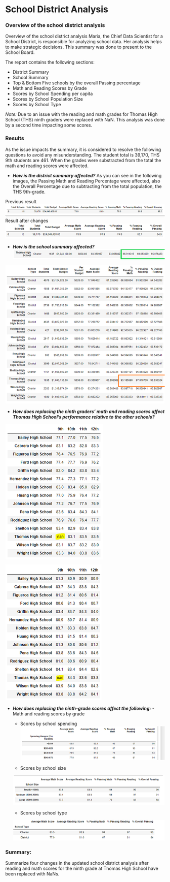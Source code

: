# School District Analysis

### Overview of the school district analysis
Overview of the school district analysis
Maria, the Chief Data Scientist for a School District, is responsible for analyzing school data. Her analysis helps to make strategic decisions. This summary was done to present to the School Board. 

The report contains the following sections: 
  * District Summary
  * School Summary
  * Top & Bottom Five schools by the overall Passing percentage
  * Math and Reading Scores by Grade
  * Scores by School Spending per capita 
  * Scores by School Population Size
  * Scores by School Type
 
_Note:_ Due to an issue with the reading and math grades for Thomas High School (THS) ninth graders were replaced with NaN. This analysis was done by a second time impacting some scores. 


### Results
As the issue impacts the summary, it is considered to resolve the following questions to avoid any misunderstanding.
The student total is 39,170, THS 9th students are 461. When the grades were substracted from the total the math and reading scores were affected. 

  - _**How is the district summary affected?**_ 
  As you can see in the following images, the Passing Math and Reading Percentage were affected, also the Overall Percentage due to subtracting from the total population, the THS 9th-grade.
 
Previous result 
![PrevDistrictSummary](https://github.com/JackieCortes/School_District_Analysis/blob/main/Images_4/AnteriorDistrictS.png)
Result after changes
![District_Summary](https://github.com/JackieCortes/School_District_Analysis/blob/main/Images_4/District_Summary.PNG)
 
  - _**How is the school summary affected?**_
  ![Previous_School_Summary](https://github.com/JackieCortes/School_District_Analysis/blob/main/Images_4/THS_Prev.png)
  
  ![Remanufactured_School_Summary](https://github.com/JackieCortes/School_District_Analysis/blob/main/Images_4/THS_New.png)
  
  - _**How does replacing the ninth graders’ math and reading scores affect Thomas High School’s performance relative to the other schools?**_
  
  ![Math Scores_Summary](https://github.com/JackieCortes/School_District_Analysis/blob/main/Images_4/Math_by_Grade.PNG)
  
  ![Reading_Scores_Summary](https://github.com/JackieCortes/School_District_Analysis/blob/main/Images_4/Read_by_Grade.PNG)
  
  
  - _**How does replacing the ninth-grade scores affect the following:**_
       -Math and reading scores by grade
       
       
       - Scores by school spending
       ![Scores_By_School_Spending](https://github.com/JackieCortes/School_District_Analysis/blob/main/Images_4/Scores_by_School_Spending.PNG)
  
       
       - Scores by school size
       
       ![Scores_By_School_Size](https://github.com/JackieCortes/School_District_Analysis/blob/main/Images_4/Scores_by_School_Size.PNG)
  
       - Scores by school type

       ![Scores_By_School_Type](https://github.com/JackieCortes/School_District_Analysis/blob/main/Images_4/Scores_by_School_Type.PNG)

### Summary: 
Summarize four changes in the updated school district analysis after reading and math scores for the ninth grade at Thomas High School have been replaced with NaNs.
